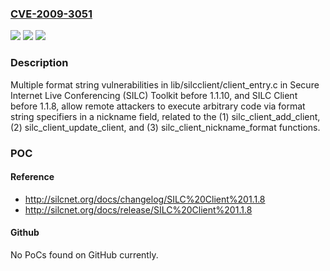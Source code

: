 ### [CVE-2009-3051](https://cve.mitre.org/cgi-bin/cvename.cgi?name=CVE-2009-3051)
![](https://img.shields.io/static/v1?label=Product&message=n%2Fa&color=blue)
![](https://img.shields.io/static/v1?label=Version&message=n%2Fa&color=blue)
![](https://img.shields.io/static/v1?label=Vulnerability&message=n%2Fa&color=brighgreen)

### Description

Multiple format string vulnerabilities in lib/silcclient/client_entry.c in Secure Internet Live Conferencing (SILC) Toolkit before 1.1.10, and SILC Client before 1.1.8, allow remote attackers to execute arbitrary code via format string specifiers in a nickname field, related to the (1) silc_client_add_client, (2) silc_client_update_client, and (3) silc_client_nickname_format functions.

### POC

#### Reference
- http://silcnet.org/docs/changelog/SILC%20Client%201.1.8
- http://silcnet.org/docs/release/SILC%20Client%201.1.8

#### Github
No PoCs found on GitHub currently.

